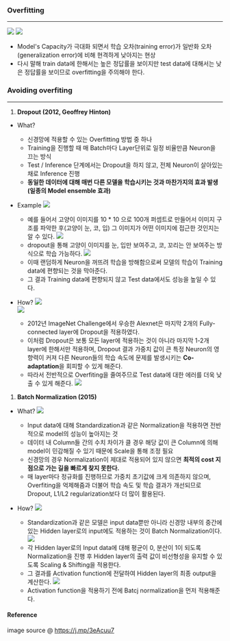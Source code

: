### Overfitting
---

![](./Image/overfitting.png)
![](./Image/model_complexity.png)
- Model's Capacity가 극대화 되면서 학습 오차(training error)가 일반화 오차(generalization error)에 비해 현격하게 낮아지는 현상
- 다시 말해 train data에 한해서는 높은 정답률을 보이지만 test data에 대해서는 낮은 정답률을 보이므로 overfitting을 주의해야 한다.



### Avoiding overfiting
---
1. **Dropout (2012, Geoffrey Hinton)**

- What? 
  - 신경망에 적용할 수 있는 Overfitting 방법 중 하나 
  - Training을 진행할 때 매 Batch마다 Layer단위로 일정 비율만큼 Neuron을 끄는 방식
  - Test / Inference 단계에서는 Dropout을 하지 않고, 전체 Neuron이 살아있는 채로 Inference 진행
  - **동일한 데이터에 대해 매번 다른 모델을 학습시키는 것과 마찬가지의 효과 발생(일종의 Model ensemble 효과)**

- Example 
![](./Image/exam.png)
  - 예를 들어서 고양이 이미지를 10 * 10 으로 100개 퍼셉트로 만들어서 이미지 구조를 파악한 후(고양이 눈, 코, 입) 그 이미지가 어떤 이미지에 접근한 것인지는 알 수 있다.
![](./Image/exam2.png)
  - dropout을 통해 고양이 이미지를 눈, 입만 보여주고, 코, 꼬리는 안 보여주는 방식으로 학습 가능하다.
![](./Image/exam3.png)
  - 이때 랜덤하게 Neuron을 꺼뜨려 학습을 방해함으로써 모델의 학습이 Training data에 편향되는 것을 막아준다.
  - 그 결과 Training data에 편향되지 않고 Test data에서도 성능을 높일 수 있다.

- How? 
![](./Image/dropout2.png)  
![](./Image/dropout.png)
  - 2012년 ImageNet Challenge에서 우승한 Alexnet은 마지막 2개의 Fully-connected layer에 Dropout을 적용하였다. 
  - 이처럼 Dropout은 보통 모든 layer에 적용하는 것이 아니라 마지막 1-2개 layer에 한해서만 적용하며, Dropout 결과 가중치 값이 큰 특정 Neuron의 영향력이 커져 다른 Neuron들의 학습 속도에 문제를 발생시키는 **Co-adaptation**을 회피할 수 있게 해준다. 
  - 따라서 전반적으로 Overfiting을 줄여주므로 Test data에 대한 에러를 더욱 낮출 수 있게 해준다. 
![](.Image/../Image/withdropout.png)



1. **Batch Normalization (2015)**
- What?
![](./Image/BN.png)
  - Input data에 대해 Standardization과 같은 Normalization을 적용하면 전반적으로 model의 성능이 높아지는 것
  - 데이터 내 Column들 간의 수치 차이가 클 경우 해당 값이 큰 Column에 의해 model이 민감해질 수 있기 때문에 Scale을 통해 조정 필요
  - 신경망의 경우 Normalization이 제대로 적용되어 있지 않으면 **최적의 cost 지점으로 가는 길을 빠르게 찾지 못한다.**
  - 매 layer마다 정규화를 진행하므로 가중치 초기값에 크게 의존하지 않으며, Overfiting을 억제해줌과 더불어 학습 속도 및 학습 결과가 개선되므로 Dropout, L1/L2 regularization보다 더 많이 활용된다. 

- How? 
![](./Image/BN2.png)
  - Standardization과 같은 모델은 input data뿐만 아니라 신경망 내부의 중간에 있는 Hidden layer로의 input에도 적용하는 것이 Batch Normalization이다.
![](./Image/BN3.png)
  - 각 Hidden layer로의 Input data에 대해 평균이 0, 분산이 1이 되도록 Normalization을 진행 후 Hidden layer의 출력 값이 비선형성을 유지할 수 있도록 Scaling & Shifting을 적용한다.
  - 그 결과를 Activation function에 전달하여 Hidden layer의 최종 output을 계산한다. 
![](./Image/BN4.png)
  - Activation function을 적용하기 전에 Batcj normalization을 먼저 적용해준다. 



#### Reference
image source @ https://j.mp/3eAcuu7
